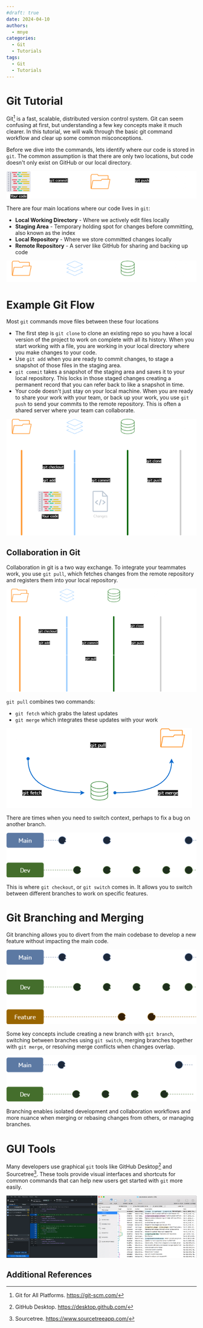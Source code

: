 ```yaml
---
#draft: true
date: 2024-04-10
authors:
  - mnye
categories:
  - Git
  - Tutorials
tags:
  - Git
  - Tutorials
---
```


# Git Tutorial

Git[^1] is a fast, scalable, distributed version control system. Git can seem confusing at first, but understanding a few key concepts make it much clearer. In this tutorial, we will walk through the basic git command workflow and clear up some common misconceptions.

<!-- more -->

Before we dive into the commands, lets identify where our code is stored in `git`. The common assumption is that there are only two locations, but code doesn't only exist on GitHub or our local directory.

![Git Misconception 1](../../assets/images/git-misconception.png)

There are four main locations where our code lives in `git`:
- **Local Working Directory** - Where we actively edit files locally
- **Staging Area** - Temporary holding spot for changes before committing, also known as the index
- **Local Repository** - Where we store committed changes locally
- **Remote Repository** - A server like GitHub for sharing and backing up code

![Git Locations](../../assets/images/git-locations.png)

# Example Git Flow
Most `git` commands move files between these four locations
- The first step is `git clone` to clone an existing repo so you have a local version of the project to work on complete with all its history. When you start working with a file, you are working in your local directory where you make changes to your code.
- Use `git add` when you are ready to commit changes, to stage a snapshot of those files in the staging area.
- `git commit` takes a snapshot of the staging area and saves it to your local repository. This locks in those staged changes creating a permanent record that you can refer back to like a snapshot in time.
- Your code doesn't just stay on your local machine. When you are ready to share your work with your team, or back up your work, you use `git push` to send your commits to the remote repository. This is often a shared server where your team can collaborate.

![Example Git Flow](../../assets/images/git-flow.png)

## Collaboration in Git

Collaboration in git is a two way exchange. To integrate your teammates work, you use `git pull`, which fetches changes from the remote repository and registers them into your local repository.

![Example Git Flow 2](../../assets/images/git-flow-pull.png)

`git pull` combines two commands:
- `git fetch` which grabs the latest updates
- `git merge` which integrates these updates with your work

![Git Pull](../../assets/images/git-pull.png)

There are times when you need to switch context, perhaps to fix a bug on another branch.

![Git Branch Example 1](../../assets/images/git-branch.png)

This is where `git checkout`, or `git switch` comes in. It allows you to switch between different branches to work on specific features.

# Git Branching and Merging

Git branching allows you to divert from the main codebase to develop a new feature without impacting the main code.

![Git Branch Example 2](../../assets/images/git-branching.png)

Some key concepts include creating a new branch with `git branch`, switching between branches using `git switch`, merging branches together with `git merge`, or resolving merge conflicts when changes overlap.

![Git Merge](../../assets/images/git-merge.png)

Branching enables isolated development and collaboration workflows and more nuance when merging or rebasing changes from others, or managing branches.

# GUI Tools

Many developers use graphical `git` tools like GitHub Desktop[^2] and Sourcetree[^3]. These tools provide visual interfaces and shortcuts for common commands that can help new users get started with `git` more easily.

![Git GUI](../../assets/images/git-gui.png)

## Additional References

[^1]:
    Git for All Platforms. <https://git-scm.com/>
[^2]:
    GitHub Desktop. <https://desktop.github.com/>
[^3]:
    Sourcetree. <https://www.sourcetreeapp.com/>
